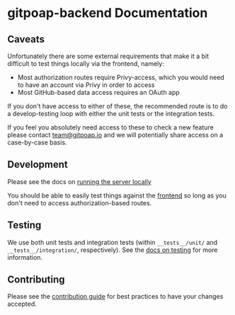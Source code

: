 # gitpoap-backend Documentation

## Caveats

Unfortunately there are some external requirements that make it a bit difficult to test things locally via the frontend, namely:
* Most authorization routes require Privy-access, which you would need to have an account via Privy in order to access
* Most GitHub-based data access requires an OAuth app

If you don't have access to either of these, the recommended route is to do a develop-testing loop with either the unit tests
or the integration tests.

If you feel you absolutely need access to these to check a new feature please contact <team@gitpoap.io> and we will potentially
share access on a case-by-case basis.

## Development

Please see the docs on [running the server locally](https://github.com/gitpoap/gitpoap-backend/blob/main/docs/Running-locally.md)

You should be able to easily test things against the [frontend](https://github.com/gitpoap/gitpoap-fe) so long as you don't
need to access authorization-based routes.

## Testing

We use both unit tests and integration tests (within `__tests__/unit/` and `__tests__/integration/`, respectively).
See the [docs on testing](https://github.com/gitpoap/gitpoap-backend/blob/main/docs/Testing.md) for more information.

## Contributing

Please see the [contribution guide](https://github.com/gitpoap/gitpoap-backend/blob/main/CONTRIBUTING.md) for best practices
to have your changes accepted.
